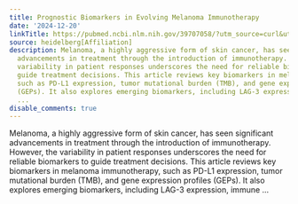 ```yaml
---
title: Prognostic Biomarkers in Evolving Melanoma Immunotherapy
date: '2024-12-20'
linkTitle: https://pubmed.ncbi.nlm.nih.gov/39707058/?utm_source=curl&utm_medium=rss&utm_campaign=pubmed-2&utm_content=1FakS-2QOkCT8HsMOQP1bCRQ4YzyumYOmxmF0moLsQ3dFB1E9V&fc=20220326224207&ff=20241221170703&v=2.18.0.post9+e462414
source: heidelberg[Affiliation]
description: Melanoma, a highly aggressive form of skin cancer, has seen significant
  advancements in treatment through the introduction of immunotherapy. However, the
  variability in patient responses underscores the need for reliable biomarkers to
  guide treatment decisions. This article reviews key biomarkers in melanoma immunotherapy,
  such as PD-L1 expression, tumor mutational burden (TMB), and gene expression profiles
  (GEPs). It also explores emerging biomarkers, including LAG-3 expression, immune
  ...
disable_comments: true
---
```

Melanoma, a highly aggressive form of skin cancer, has seen significant advancements in treatment through the introduction of immunotherapy. However, the variability in patient responses underscores the need for reliable biomarkers to guide treatment decisions. This article reviews key biomarkers in melanoma immunotherapy, such as PD-L1 expression, tumor mutational burden (TMB), and gene expression profiles (GEPs). It also explores emerging biomarkers, including LAG-3 expression, immune ...